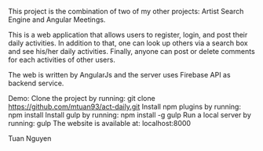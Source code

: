 This project is the combination of two of my other projects: Artist Search Engine and Angular Meetings.

This is a web application that allows users to register, login, and post their daily activities. In addition to that, one can look up others via a search box and see his/her daily activities. Finally, anyone can post or delete comments for each activities of other users.

The web is written by AngularJs and the server uses Firebase API as backend service.

Demo:
Clone the project by running: git clone https://github.com/mtuan93/act-daily.git
Install npm plugins by running: npm install
Install gulp by running: npm install -g gulp
Run a local server by running: gulp
The website is available at: localhost:8000

Tuan Nguyen